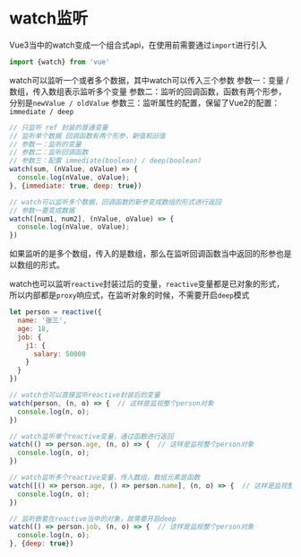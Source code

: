 # watch监听

Vue3当中的watch变成一个组合式api，在使用前需要通过`import`进行引入

```js
import {watch} from 'vue'
```

watch可以监听一个或者多个数据，其中watch可以传入三个参数
	参数一：变量 / 数组，传入数组表示监听多个变量
	参数二：监听的回调函数，函数有两个形参，分别是`newValue / oldValue`
	参数三：监听属性的配置，保留了Vue2的配置：`immediate / deep`

```js
// 只监听 ref 封装的普通变量
// 监听单个数据 回调函数有两个形参，新值和旧值
// 参数一：监听的变量
// 参数二：监听回调函数
// 参数三：配置 immediate(boolean) / deep(boolean)
watch(sum, (nValue, oValue) => {
  console.log(nValue, oValue);
}, {immediate: true, deep: true})

// watch可以监听多个数据，回调函数的新参变成数组的形式进行返回
// 参数一要变成数据
watch([num1, num2], (nValue, oValue) => {
  console.log(nValue, oValue);
})
```

如果监听的是多个数组，传入的是数组，那么在监听回调函数当中返回的形参也是以数组的形式。

watch也可以监听`reactive`封装过后的变量，`reactive`变量都是已对象的形式，所以内部都是`proxy`响应式，在监听对象的时候，不需要开启`deep`模式

```js
let person = reactive({
  name: '张三',
  age: 18,
  job: {
    j1: {
      salary: 50000
    }
  }
})

// watch也可以直接监听reactive封装后的变量
watch(person, (n, o) => {  // 这样是监视整个person对象
  console.log(n, o);
})

// watch监听单个reactive变量，通过函数进行返回
watch(() => person.age, (n, o) => {  // 这样是监视整个person对象
  console.log(n, o);
})

// watch监听多个reactive变量，传入数组，数组元素是函数
watch([() => person.age, () => person.name], (n, o) => {  // 这样是监视整个person对象
  console.log(n, o);
})

// 监听嵌套在reactive当中的对象，就需要开启deep
watch(() => person.job, (n, o) => {  // 这样是监视整个person对象
  console.log(n, o);
}, {deep: true})
```

